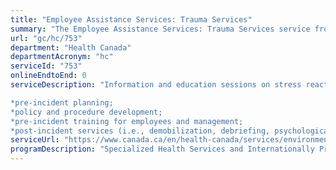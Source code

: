 ```yaml
---
title: "Employee Assistance Services: Trauma Services"
summary: "The Employee Assistance Services: Trauma Services service from Health Canada is not available end-to-end online, according to the GC Service Inventory."
url: "gc/hc/753"
department: "Health Canada"
departmentAcronym: "hc"
serviceId: "753"
onlineEndtoEnd: 0
serviceDescription: "Information and education sessions on stress reactions, stress management and resiliency building are offered to staff before an event or following a traumatic event. They may include:

*pre-incident planning;
*policy and procedure development;
*pre-incident training for employees and management;
*post-incident services (i.e., demobilization, debriefing, psychological first aid). -(CSB)"
serviceUrl: "https://www.canada.ca/en/health-canada/services/environmental-workplace-health/occupational-health-safety/employee-assistance-services.html"
programDescription: "Specialized Health Services and Internationally Protected Persons Program"
---
```

